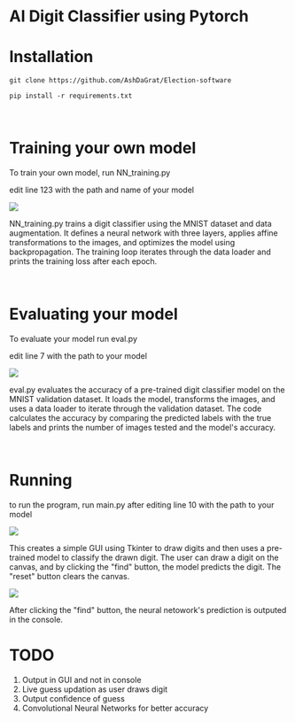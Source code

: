# AI Digit Classifier using Pytorch

# Installation
```
git clone https://github.com/AshDaGrat/Election-software
```
```
pip install -r requirements.txt
```
<br>

# Training your own model

To train your own model, run NN_training.py

edit line 123 with the path and name of your model

<img src = "https://cdn.discordapp.com/attachments/1073895599910436915/1134545715796922448/image.png">

NN_training.py trains a digit classifier using the MNIST dataset and data augmentation. It defines a neural network with three layers, applies affine transformations to the images, and optimizes the model using backpropagation. The training loop iterates through the data loader and prints the training loss after each epoch.

<br>

# Evaluating your model

To evaluate your model run eval.py 

edit line 7 with the path to your model 

<img src = "https://cdn.discordapp.com/attachments/1073895599910436915/1134547002890399795/image.png">

eval.py evaluates the accuracy of a pre-trained digit classifier model on the MNIST validation dataset. It loads the model, transforms the images, and uses a data loader to iterate through the validation dataset. The code calculates the accuracy by comparing the predicted labels with the true labels and prints the number of images tested and the model's accuracy.

<br>

# Running 

to run the program, run main.py after editing line 10 with the path to your model

<img src = "https://cdn.discordapp.com/attachments/1073895599910436915/1134545361483075705/image.png">

This creates a simple GUI using Tkinter to draw digits and then uses a pre-trained model to classify the drawn digit. The user can draw a digit on the canvas, and by clicking the "find" button, the model predicts the digit. The "reset" button clears the canvas.

<img src = "https://cdn.discordapp.com/attachments/1073895599910436915/1134548715437293640/image.png">

After clicking the "find" button, the neural netowork's prediction is outputed in the console. 

# TODO
1. Output in GUI and not in console
2. Live guess updation as user draws digit
3. Output confidence of guess
4. Convolutional Neural Networks for better accuracy